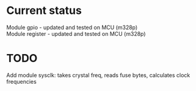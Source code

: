 # Current status

Module gpio - updated and tested on MCU (m328p)  
Module register - updated and tested on MCU (m328p)  

# TODO

Add module sysclk: takes crystal freq, reads fuse bytes, calculates clock frequencies  
